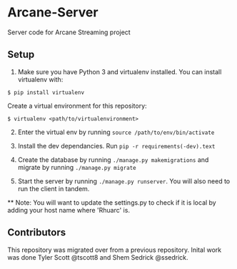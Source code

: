 # Arcane-Server
Server code for Arcane Streaming project

## Setup
1) Make sure you have Python 3 and virtualenv installed. You can install virtualenv with:
```
$ pip install virtualenv
```

Create a virtual environment for this repository:

```
$ virtualenv <path/to/virtualenvironment>
```

2) Enter the virtual env by running `source /path/to/env/bin/activate`

3) Install the dev dependancies. Run `pip -r requirements(-dev).text`

4) Create the database by running `./manage.py makemigrations` and migrate by running `./manage.py migrate`

5) Start the server by running `./manage.py runserver`. You will also need to run the client in tandem. 

** Note: You will want to update the settings.py to check if it is local by adding your host name where 'Rhuarc' is.

## Contributors
This repository was migrated over from a previous repository. Inital work was done Tyler Scott @tscott8 and Shem Sedrick @ssedrick.
